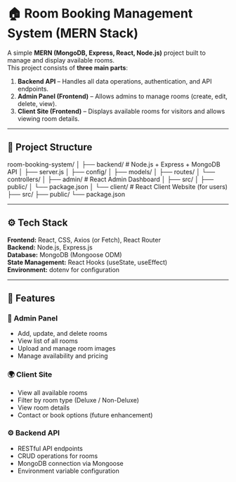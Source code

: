 # 🏠 Room Booking Management System (MERN Stack)

A simple **MERN (MongoDB, Express, React, Node.js)** project built to manage and display available rooms.  
This project consists of **three main parts**:
1. **Backend API** – Handles all data operations, authentication, and API endpoints.
2. **Admin Panel (Frontend)** – Allows admins to manage rooms (create, edit, delete, view).
3. **Client Site (Frontend)** – Displays available rooms for visitors and allows viewing room details.

---

## 📁 Project Structure

room-booking-system/
│
├── backend/ # Node.js + Express + MongoDB API
│ ├── server.js
│ ├── config/
│ ├── models/
│ ├── routes/
│ └── controllers/
│
├── admin/ # React Admin Dashboard
│ ├── src/
│ ├── public/
│ └── package.json
│
└── client/ # React Client Website (for users)
├── src/
├── public/
└── package.json


---

## ⚙️ Tech Stack

**Frontend:** React, CSS, Axios (or Fetch), React Router  
**Backend:** Node.js, Express.js  
**Database:** MongoDB (Mongoose ODM)  
**State Management:** React Hooks (useState, useEffect)  
**Environment:** dotenv for configuration  

---

## 🚀 Features

### 🧩 Admin Panel
- Add, update, and delete rooms
- View list of all rooms
- Upload and manage room images
- Manage availability and pricing

### 🌍 Client Site
- View all available rooms
- Filter by room type (Deluxe / Non-Deluxe)
- View room details
- Contact or book options (future enhancement)

### ⚙️ Backend API
- RESTful API endpoints
- CRUD operations for rooms
- MongoDB connection via Mongoose
- Environment variable configuration

